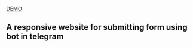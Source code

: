 <a href="https://ivan-kononchuk.github.io/Test-task-RGB/">DEMO</a>
<h2>A responsive website for submitting form using bot in telegram</h2>
